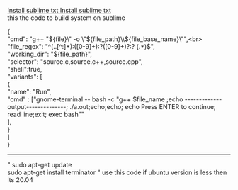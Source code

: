<a href="https://www.compromath.com/2017/07/install-sublime-text-3-ubuntu-terminal.html"> Install sublime txt </a>
<a href=""> Install sublime txt </a>
<br>
this the code to build system on sublime 
<br>
<p style="color: red">

{ <br> 
   "cmd": "g++ \"${file}\" -o \"${file_path}\\\\${file_base_name}\"",<br>
   "file_regex": "^(..[^:]*):([0-9]+):?([0-9]+)?:? (.*)$",<br>
   "working_dir": "${file_path}", <br>
   "selector": "source.c,source.c++,source.cpp",<br>
   "shell":true,<br>
   "variants": [<br>
   { <br>
       "name": "Run",<br>
        "cmd" : ["gnome-terminal -- bash -c \"g++ $file_name ;echo -------------output--------------; ./a.out;echo;echo;  echo Press ENTER to continue; read line;exit; exec bash\""<br>
     ],<br>
   }<br>
 ]<br>
}<br>
</p>
<hr>
<p> " sudo apt-get update <br>
sudo apt-get install terminator " use this code if ubuntu version is less then lts 20.04 </p>
